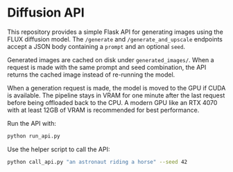 # Diffusion API

This repository provides a simple Flask API for generating images using the FLUX diffusion model. The `/generate` and `/generate_and_upscale` endpoints accept a JSON body containing a `prompt` and an optional `seed`.

Generated images are cached on disk under `generated_images/`. When a request is made with the same prompt and seed combination, the API returns the cached image instead of re-running the model.

When a generation request is made, the model is moved to the GPU if CUDA is
available. The pipeline stays in VRAM for one minute after the last request
before being offloaded back to the CPU. A modern GPU like an RTX 4070 with at
least 12GB of VRAM is recommended for best performance.

Run the API with:

```bash
python run_api.py
```

Use the helper script to call the API:

```bash
python call_api.py "an astronaut riding a horse" --seed 42
```
